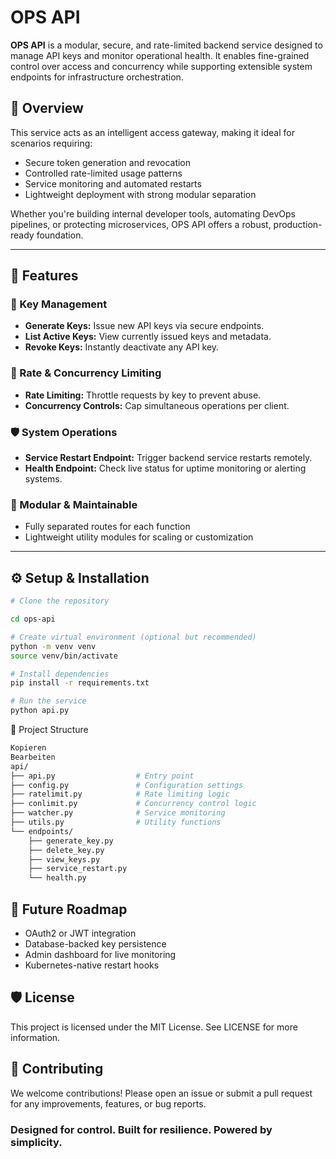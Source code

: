 # OPS API

**OPS API** is a modular, secure, and rate-limited backend service designed to manage API keys and monitor operational health. It enables fine-grained control over access and concurrency while supporting extensible system endpoints for infrastructure orchestration.

## 🚀 Overview

This service acts as an intelligent access gateway, making it ideal for scenarios requiring:

- Secure token generation and revocation
- Controlled rate-limited usage patterns
- Service monitoring and automated restarts
- Lightweight deployment with strong modular separation

Whether you're building internal developer tools, automating DevOps pipelines, or protecting microservices, OPS API offers a robust, production-ready foundation.

---

## 🔑 Features

### 🔐 Key Management
- **Generate Keys:** Issue new API keys via secure endpoints.
- **List Active Keys:** View currently issued keys and metadata.
- **Revoke Keys:** Instantly deactivate any API key.

### 🧠 Rate & Concurrency Limiting
- **Rate Limiting:** Throttle requests by key to prevent abuse.
- **Concurrency Controls:** Cap simultaneous operations per client.

### 🛡 System Operations
- **Service Restart Endpoint:** Trigger backend service restarts remotely.
- **Health Endpoint:** Check live status for uptime monitoring or alerting systems.

### 🧹 Modular & Maintainable
- Fully separated routes for each function
- Lightweight utility modules for scaling or customization

---

## ⚙️ Setup & Installation

```bash
# Clone the repository

cd ops-api

# Create virtual environment (optional but recommended)
python -m venv venv
source venv/bin/activate

# Install dependencies
pip install -r requirements.txt

# Run the service
python api.py
```

📁 Project Structure
```bash
Kopieren
Bearbeiten
api/
├── api.py                  # Entry point
├── config.py               # Configuration settings
├── ratelimit.py            # Rate limiting logic
├── conlimit.py             # Concurrency control logic
├── watcher.py              # Service monitoring
├── utils.py                # Utility functions
└── endpoints/
    ├── generate_key.py
    ├── delete_key.py
    ├── view_keys.py
    ├── service_restart.py
    └── health.py
```

## 📌 Future Roadmap
- OAuth2 or JWT integration
- Database-backed key persistence
- Admin dashboard for live monitoring
- Kubernetes-native restart hooks

## 🛡 License
This project is licensed under the MIT License. See LICENSE for more information.

## 🤝 Contributing
We welcome contributions! Please open an issue or submit a pull request for any improvements, features, or bug reports.

### Designed for control. Built for resilience. Powered by simplicity.
